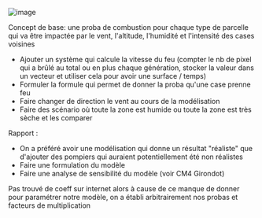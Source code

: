 ![image](https://user-images.githubusercontent.com/92827382/199605937-7257bc75-9346-4843-9913-4ddb1235babe.png)


Concept de base: une proba de combustion pour chaque type de parcelle qui va être impactée par le vent, l'altitude, l'humidité et l'intensité des cases voisines

- Ajouter un système qui calcule la vitesse du feu (compter le nb de pixel qui a brûlé au total ou en plus chaque génération, stocker la valeur dans un vecteur et utiliser cela pour avoir une surface / temps) 
- Formuler la formule qui permet de donner la proba qu'une case prenne feu
- Faire changer de direction le vent au cours de la modélisation
- Faire des scénario où toute la zone est humide ou toute la zone est très sèche et les comparer

Rapport : 
- On a préféré avoir une modélisation qui donne un résultat "réaliste" que d'ajouter des pompiers qui auraient potentiellement été non réalistes 
- Faire une formulation du modèle
- Faire une analyse de sensibilité du modèle (voir CM4 Girondot)

Pas trouvé de coeff sur internet alors à cause de ce manque de donner pour paramétrer notre modèle, on a établi arbitrairement nos probas et facteurs de multiplication
